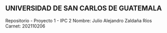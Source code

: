 ## UNIVERSIDAD DE SAN CARLOS DE GUATEMALA

Repositorio - Proyecto 1 - IPC 2
Nombre: Julio Alejandro Zaldaña Ríos
Carnet: 202110206 

